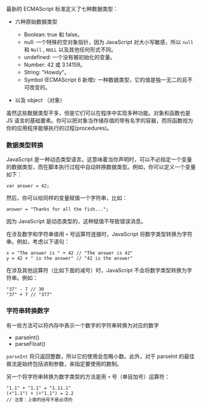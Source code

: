 最新的 ECMAScript 标准定义了七种数据类型：

* 六种原始数据类型

  * Boolean: true 和 false。
  * null: 一个特殊的空对象指针，因为 JavaScript 对大小写敏感，所以 `null` 和 `Null` , `NULL` 以及其他任何形式不同。
  * undefined: 一个没有被初始化的变量。
  * Number: 42 或 3.14159。
  * String: "Howdy"。
  * Symbol (ECMAScript 6 新增): 一种数据类型，它的值是独一无二的且不可改变的。

* 以及 object （对象）

虽然这些数据类型不多，但是它们可以在程序中实现多种功能。对象和函数也是 JS 语言的基础要素。你可以把对象当作储存值的带有名字的容器，而将函数视为你的应用程序能够执行的过程(procedures)。

### 数据类型转换

JavaScript 是一种动态类型语言。这意味着当你声明时，可以不必指定一个变量的数据类型，而在脚本执行过程中自动转换数据类型。例如，你可以定义一个变量如下：

```
var answer = 42;
```

然后，你可以给同样的变量赋值一个字符串，比如：

```
answer = "Thanks for all the fish...";
```

因为 JavaScript 是动态类型的，这种赋值不导致错误消息。

在涉及数字和字符串值用 `+` 号运算符连接时，JavaScript 将数字类型转换为字符串。例如，考虑以下语句：

```
x = "The answer is " + 42 // "The answer is 42"
y = 42 + " is the answer" // "42 is the answer"
```

在涉及其他运算符（比如下面的减号）时，JavaScript 不会将数字类型转换为字符串。例如：

```
"37" - 7 // 30
"37" + 7 // "377"
```

### 字符串转换数字

有一些方法可以将内存中表示一个数字的字符串转换为对应的数字

* parseInt()
* parseFloat()

`parseInt` 将只返回整数，所以它的使用会忽略小数。此外，对于 parseInt 的最佳做法是始终包括进制参数，来指定要使用的数制。

另一个将字符串转换为数字类型的方法是用 `+` 号（单目加号）运算符：

```
"1.1" + "1.1" = "1.11.1"
(+"1.1") + (+"1.1") = 2.2
// 注意：上面的括号不是必须的
```
